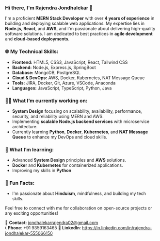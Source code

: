 
### Hi there, I'm Rajendra Jondhalekar 👋

I'm a proficient **MERN Stack Developer** with over **4 years of experience** in building and deploying scalable web applications. My expertise lies in **Node.js**, **React**, and **AWS**, and I'm passionate about delivering high-quality software solutions. I am dedicated to best practices in **agile development** and **cloud-based deployments**.

### 🌐 My Technical Skills:
- **Frontend:** HTML5, CSS3, JavaScript, React, Tailwind CSS
- **Backend:** Node.js, Express.js, SpringBoot
- **Database:** MongoDB, PostgreSQL
- **Cloud & DevOps:** AWS, Docker, Kubernetes, NAT Message Queue
- **Tools:** JIRA, Docker, Git, Azure, VSCode, Anaconda
- **Languages:** JavaScript, TypeScript, Python, Java

### 👨‍💻 What I’m currently working on:
- **System Design** focusing on scalability, availability, performance, security, and reliability using MERN and AWS.
- Implementing **scalable Node.js backend services** with microservice architecture.
- Currently learning **Python**, **Docker**, **Kubernetes**, and **NAT Message Queue** to enhance my DevOps and cloud skills.

### 🎯 What I’m learning:
- Advanced **System Design** principles and **AWS** solutions.
- **Docker** and **Kubernetes** for containerized applications.
- Improving my skills in **Python**

### 🎉 Fun Facts:
- I'm passionate about **Hinduism**, mindfulness, and building my tech skills.

Feel free to connect with me for collaboration on open-source projects or any exciting opportunities!

📧 **Contact**: jondhalekarrajendra02@gmail.com  
📞 **Phone**: +91 9359163465 
💼 **LinkedIn**: https://in.linkedin.com/in/rajendra-jondhalekar-555066150
